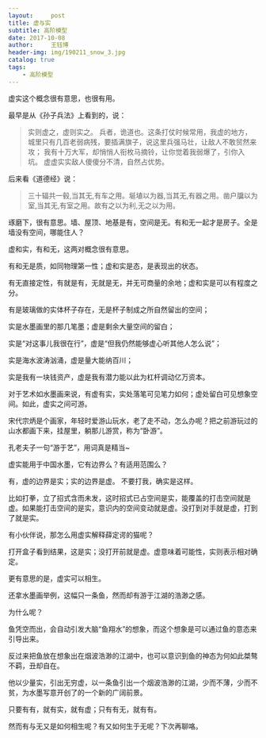 ```yaml
--- 
layout:     post 
title: 虚与实
subtitle: 高阶模型
date: 2017-10-08
author:     王钰博 
header-img: img/190211_snow_3.jpg
catalog: true
tags:
    - 高阶模型
--- 
```

 
虚实这个概念很有意思，也很有用。


最早是从《孙子兵法》上看到的，说：
> 实则虚之，虚则实之。
兵者，诡道也。这条打仗时候常用，我虚的地方，城里只有几百老弱病残，要插满旗子，说这里兵强马壮，让敌人不敢贸然来攻；
我有十万大军，却悄悄人衔枚马摘铃，让你觉着我弱爆了，引你入坑。
虚虚实实敌人傻傻分不清，自然占优势。

后来看《道德经》说：

> 三十辐共一毂,当其无,有车之用。埏埴以为器,当其无,有器之用。凿户牖以为室,当其无,有室之用。故有之以为利,无之以为用。

琢磨下，很有意思。墙、屋顶、地基是有，空间是无。有和无一起才是房子。全是墙没有空间，哪能住人？

虚和实，有和无，这两对概念很有意思。

有和无是质，如同物理第一性；虚和实是态，是表现出的状态。

有无直接定性，有就是有，无就是无，并无可商量的余地；虚和实是可以有程度之分。

有是玻璃做的实体杯子存在，无是杯子制成之所自然留出的空间；

实是水墨画里的那几笔墨；虚是剩余大量空间的留白；

实是“对这事儿我很在行”，虚是“但我仍然能够虚心听其他人怎么说”；

实是海水波涛汹涌，虚是量大能纳百川；

实是我有一块钱资产，虚是我有潜力能以此为杠杆调动亿万资本。

对于艺术如水墨画来说，有虚有实，实处落笔可见笔力如何；虚处留白可见想象空间。如此，虚实之间可游。

宋代宗炳是个画家，年轻时爱游山玩水，老了走不动，怎么办呢？把之前游玩过的山水都画下来，挂屋里，躺那儿游赏，称为“卧游”。

孔老夫子一句“游于艺”，用词真是精当~

虚实能用于中国水墨，它有边界么？有适用范围么？

有，虚的边界是实；实的边界是虚。
不要打我，确实是这样。

比如打拳，立了招式含而未发，这时招式已占空间是实，能覆盖的打击空间就是虚。如果能打击空间的是实，意识内的空间变动就是虚。没打到对手就是虚，打到了就是实。

有小伙伴说，那怎么用虚实解释薛定谔的猫呢？

打开盒子看到结果，这是实；没打开前就是虚。虚意味着可能性，实则表示相对确定。

更有意思的是，虚实可以相生。

还拿水墨画举例，这幅只一条鱼，然而却有游于江湖的浩渺之感。

为什么呢？

鱼凭空而出，会自动引发大脑“鱼翔水”的想象，而这个想象是可以通过鱼的意态来引导出来。

反过来把鱼放在想象出在烟波浩渺的江湖中，也可以意识到鱼的神态为何如此桀骜不羁，丑却自在。

他以少量实，引出无穷虚，以一条鱼引出一个烟波浩渺的江湖，少而不薄，少而不贫，为水墨写意开创了的一个新的广阔前景。

只要有有，就有实，就有虚；只有有无，就有有。

然而有与无又是如何相生呢？有又如何生于无呢？下次再聊咯。


